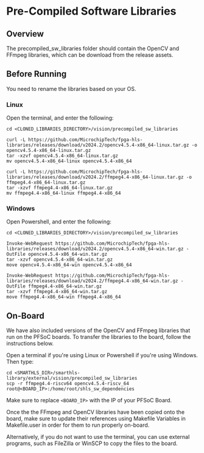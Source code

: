 # Pre-Compiled Software Libraries

## Overview

The precompiled_sw_libraries folder should contain the OpenCV and FFmpeg libraries, which can be download from the release assets.

## Before Running

You need to rename the libraries based on your OS.

### Linux

Open the terminal, and enter the following:

```console
cd <CLONED_LIBRARIES_DIRECTORY>/vision/precompiled_sw_libraries

curl -L https://github.com/MicrochipTech/fpga-hls-libraries/releases/download/v2024.2/opencv4.5.4-x86_64-linux.tar.gz -o opencv4.5.4-x86_64-linux.tar.gz
tar -xzvf opencv4.5.4-x86_64-linux.tar.gz
mv opencv4.5.4-x86_64-linux opencv4.5.4-x86_64

curl -L https://github.com/MicrochipTech/fpga-hls-libraries/releases/download/v2024.2/ffmpeg4.4-x86_64-linux.tar.gz -o ffmpeg4.4-x86_64-linux.tar.gz
tar -xzvf ffmpeg4.4-x86_64-linux.tar.gz
mv ffmpeg4.4-x86_64-linux ffmpeg4.4-x86_64
```

### Windows

Open Powershell, and enter the following:

```console
cd <CLONED_LIBRARIES_DIRECTORY>/vision/precompiled_sw_libraries

Invoke-WebRequest https://github.com/MicrochipTech/fpga-hls-libraries/releases/download/v2024.2/opencv4.5.4-x86_64-win.tar.gz -OutFile opencv4.5.4-x86_64-win.tar.gz
tar -xzvf opencv4.5.4-x86_64-win.tar.gz
move opencv4.5.4-x86_64-win opencv4.5.4-x86_64

Invoke-WebRequest https://github.com/MicrochipTech/fpga-hls-libraries/releases/download/v2024.2/ffmpeg4.4-x86_64-win.tar.gz -OutFile ffmpeg4.4-x86_64-win.tar.gz
tar -xzvf ffmpeg4.4-x86_64-win.tar.gz
move ffmpeg4.4-x86_64-win ffmpeg4.4-x86_64
```

## On-Board

We have also included versions of the OpenCV and FFmpeg libraries that run on the PFSoC boards. To transfer the libraries to the board, follow the instructions below.

Open a terminal if you're using Linux or Powershell if you're using Windows. Then type:

```console
cd <SMARTHLS_DIR>/smarthls-library/external/vision/precompiled_sw_libraries
scp -r ffmpeg4.4-riscv64 opencv4.5.4-riscv_64 root@<BOARD_IP>:/home/root/shls_sw_dependencies
```

Make sure to replace `<BOARD_IP>` with the IP of your PFSoC Board.

Once the the FFmpeg and OpenCV libraries have been copied onto the board, make sure to update their references using Makefile Variables in Makefile.user in order for them to run properly on-board.

Alternatively, if you do not want to use the terminal, you can use external programs, such as FileZilla or WinSCP to copy the files to the board.


